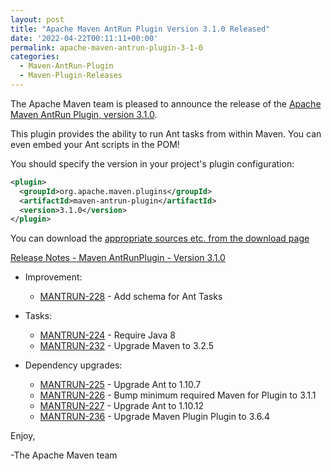 ```yaml
---
layout: post
title: "Apache Maven AntRun Plugin Version 3.1.0 Released"
date: '2022-04-22T00:11:11+00:00'
permalink: apache-maven-antrun-plugin-3-1-0
categories:
  - Maven-AntRun-Plugin
  - Maven-Plugin-Releases
---
```

The Apache Maven team is pleased to announce the release of the [Apache
Maven AntRun Plugin, version 3.1.0](https://maven.apache.org/plugins/maven-antrun-plugin/).

This plugin provides the ability to run Ant tasks from within Maven. You can even embed your Ant
scripts in the POM!

You should specify the version in your project's plugin configuration:

```xml
<plugin>
  <groupId>org.apache.maven.plugins</groupId>
  <artifactId>maven-antrun-plugin</artifactId>
  <version>3.1.0</version>
</plugin>
```

You can download the [appropriate sources etc. from the download page][download-page]

<!-- more -->


[Release Notes - Maven AntRunPlugin - Version 3.1.0](https://issues.apache.org/jira/secure/ReleaseNote.jspa?projectId=12317921&version=12346981)

* Improvement:

    * [MANTRUN-228](https://issues.apache.org/jira/browse/MANTRUN-228) - Add schema for Ant Tasks

* Tasks:

    * [MANTRUN-224](https://issues.apache.org/jira/browse/MANTRUN-224) - Require Java 8
    * [MANTRUN-232](https://issues.apache.org/jira/browse/MANTRUN-232) - Upgrade Maven to 3.2.5

* Dependency upgrades:

    * [MANTRUN-225](https://issues.apache.org/jira/browse/MANTRUN-225) - Upgrade Ant to 1.10.7
    * [MANTRUN-226](https://issues.apache.org/jira/browse/MANTRUN-226) - Bump minimum required Maven for Plugin to 3.1.1
    * [MANTRUN-227](https://issues.apache.org/jira/browse/MANTRUN-227) - Upgrade Ant to 1.10.12
    * [MANTRUN-236](https://issues.apache.org/jira/browse/MANTRUN-236) - Upgrade Maven Plugin Plugin to 3.6.4

Enjoy,

-The Apache Maven team

[download-page]: https://maven.apache.org/shared/maven-archiver/download.cgi
